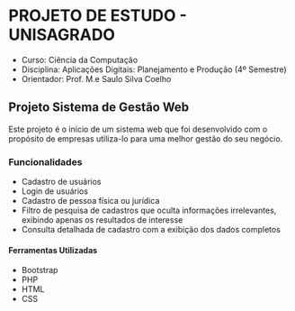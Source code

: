 # PROJETO DE ESTUDO - UNISAGRADO
- Curso: Ciência da Computação
- Disciplina: Aplicações Digitais: Planejamento e Produção (4º Semestre)
- Orientador: Prof. M.e Saulo Silva Coelho

## Projeto Sistema de Gestão Web
Este projeto é o início de um sistema web que foi desenvolvido com o propósito de empresas utiliza-lo para uma melhor gestão do seu negócio.

### Funcionalidades
- Cadastro de usuários
- Login de usuários
- Cadastro de pessoa física ou jurídica
- Filtro de pesquisa de cadastros que oculta informações irrelevantes, exibindo apenas os resultados de interesse
- Consulta detalhada de cadastro com a exibição dos dados completos

#### Ferramentas Utilizadas
- Bootstrap
- PHP
- HTML
- CSS

